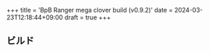 +++
title = 'BpB Ranger mega clover build (v0.9.2)'
date = 2024-03-23T12:18:44+09:00
draft = true
+++

## ビルド
